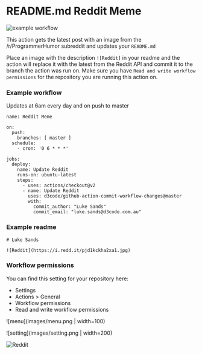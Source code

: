 # README.md Reddit Meme

![example workflow](https://github.com/d3code/github-action-commit-workflow-changes/actions/workflows/action.yaml/badge.svg)

This action gets the latest post with an image from the /r/ProgrammerHumor subreddit and updates your `README.md`

Place an image with the description `![Reddit]` in your readme and the action will replace it with the latest from the Reddit API and commit it to the branch the action was run on. Make sure you have `Read and write workflow permissions` for the repository you are running this action on.

### Example workflow

Updates at 6am every day and on push to master

```
name: Reddit Meme

on:
  push:
    branches: [ master ]
  schedule:
    - cron: '0 6 * * *'

jobs:
  deploy:
    name: Update Reddit
    runs-on: ubuntu-latest
    steps:
      - uses: actions/checkout@v2
      - name: Update Reddit
        uses: d3code/github-action-commit-workflow-changes@master
        with:
          commit_author: "Luke Sands"
          commit_email: "luke.sands@d3code.com.au"

```

### Example readme

```
# Luke Sands

![Reddit](https://i.redd.it/pjd1kckha2xa1.jpg)
```

### Workflow permissions

You can find this setting for your repository here:
- Settings
- Actions > General
- Workflow permissions
- Read and write workflow permissions

![menu](images/menu.png | width=100)

![setting](images/setting.png | width=200)


![Reddit](https://i.redd.it/gasrh7d2h1xa1.png)

